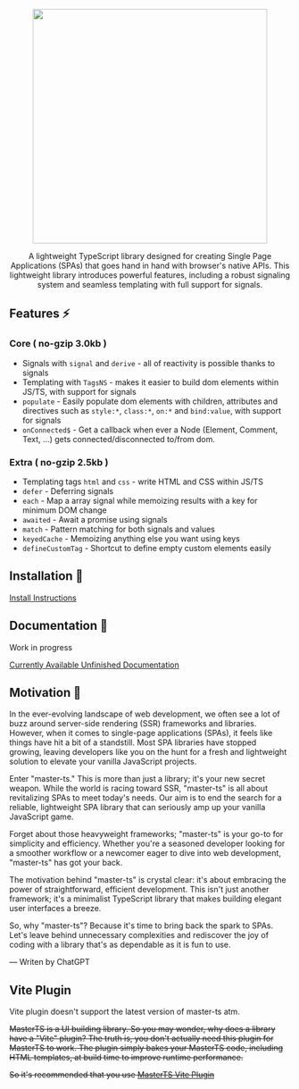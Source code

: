 <p align="center">
<img width="420px" height="auto" src="https://ipfs.io/ipfs/QmRZXurxmTZwQC2GPrdNidPJ3PS4SrXSFqkeeoV24DXt4e" />
</p>
<p align="center">
A lightweight TypeScript library designed for creating Single Page Applications (SPAs) that goes hand in
hand with browser's native APIs. This lightweight library introduces powerful features, including a
robust signaling system and seamless templating with full support for signals.
</p>

## Features ⚡

### Core ( no-gzip 3.0kb )

-  Signals with `signal` and `derive` - all of reactivity is possible thanks to signals
-  Templating with `TagsNS` - makes it easier to build dom elements within JS/TS, with support for signals
-  `populate` - Easily populate dom elements with children, attributes and directives such as `style:*`, `class:*`, `on:*` and `bind:value`, with support for signals
-  `onConnected$` - Get a callback when ever a Node (Element, Comment, Text, ...) gets connected/disconnected to/from dom.

### Extra ( no-gzip 2.5kb )

-  Templating tags `html` and `css` - write HTML and CSS within JS/TS
-  `defer` - Deferring signals
-  `each` - Map a array signal while memoizing results with a key for minimum DOM change
-  `awaited` - Await a promise using signals
-  `match` - Pattern matching for both signals and values
-  `keyedCache` - Memoizing anything else you want using keys
-  `defineCustomTag` - Shortcut to define empty custom elements easily

## Installation 🍙

[Install Instructions](https://github.com/DeepDoge/master-ts/releases)

## Documentation 🍱

Work in progress

[Currently Available Unfinished Documentation](https://ipfs.io/ipfs/QmY5CBiTLqgQugbqUkUmcVvVidq9i1GD4RbWsVSdAK4kz1)

## Motivation 🍣

In the ever-evolving landscape of web development, we often see a lot of buzz around server-side rendering (SSR) frameworks and libraries. However, when it comes to single-page applications (SPAs), it feels like things have hit a bit of a standstill. Most SPA libraries have stopped growing, leaving developers like you on the hunt for a fresh and lightweight solution to elevate your vanilla JavaScript projects.

Enter "master-ts." This is more than just a library; it's your new secret weapon. While the world is racing toward SSR, "master-ts" is all about revitalizing SPAs to meet today's needs. Our aim is to end the search for a reliable, lightweight SPA library that can seriously amp up your vanilla JavaScript game.

Forget about those heavyweight frameworks; "master-ts" is your go-to for simplicity and efficiency. Whether you're a seasoned developer looking for a smoother workflow or a newcomer eager to dive into web development, "master-ts" has got your back.

The motivation behind "master-ts" is crystal clear: it's about embracing the power of straightforward, efficient development. This isn't just another framework; it's a minimalist TypeScript library that makes building elegant user interfaces a breeze.

So, why "master-ts"? Because it's time to bring back the spark to SPAs. Let's leave behind unnecessary complexities and rediscover the joy of coding with a library that's as dependable as it is fun to use.

— Writen by ChatGPT

## Vite Plugin

Vite plugin doesn't support the latest version of master-ts atm.

~~MasterTS is a UI building library. So you may wonder, why does a library have a "Vite" plugin? The truth is, you don't actually need this plugin for MasterTS to work. The plugin simply bakes your MasterTS code, including HTML templates, at build time to improve runtime performance.~~

~~So it's recommended that you use [MasterTS Vite Plugin](https://github.com/DeepDoge/master-ts-vite-plugin)~~
